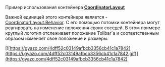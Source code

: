 Пример использования контейнера [**CoordinatorLayout**](http://developer.android.com/reference/android/support/design/widget/CoordinatorLayout.html)

Важной единицей этого контейнера является - [CoordinatorLayout.Behavior](http://developer.android.com/reference/android/support/design/widget/CoordinatorLayout.Behavior.html). С его помощью потомки контейнера могут реагировать на изменение положения своих соседей. В этом примере круглый логотип отслеживает положение Tollbar`а и соответственным образом изменяет свое положение и размеры.

[![https://gyazo.com/4dff52c03149afbcb3356cb41c1a7842](https://i.gyazo.com/4dff52c03149afbcb3356cb41c1a7842.gif)](https://gyazo.com/4dff52c03149afbcb3356cb41c1a7842)
